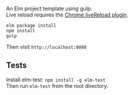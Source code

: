 
An Elm project template using gulp.  
Live reload requires the [Chrome liveReload plugin](https://chrome.google.com/webstore/detail/livereload/jnihajbhpnppcggbcgedagnkighmdlei).

```
elm package install
npm install
gulp
```

Then visit `http://localhost:8080`


Tests
-----
Install elm-test: `npm install -g elm-test`  
Then run `elm-test` from the root directory.  
